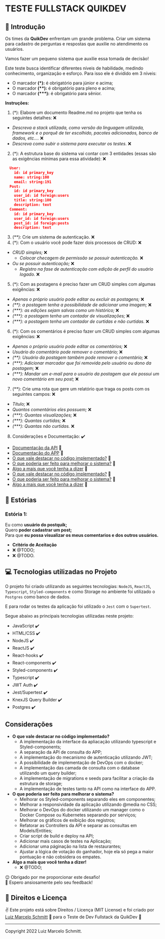 # TESTE FULLSTACK QUIKDEV #

## 🚀 Introdução

Os times da **QuikDev** enfrentam um grande problema. Criar um sistema para cadastro de perguntas e respostas que auxilie no atendimento os usuários.

Vamos fazer um pequeno sistema que auxilie essa tomada de decisão!

Este teste busca identificar diferentes níveis de habilidade, medindo conhecimento, 
organização e esforço. Para isso ele é dividido em 3 níveis:

- O marcador **(*):** é obrigatório para júnior e acima;
- O marcador **(\**):** é obrigatório para pleno e acima;
- O marcador **(*\*\*):** é obrigatório para sênior.

**Instruções:**

1. (*):</span> Elabore um documento Readme.md no projeto que tenha os seguintes detalhes: ❌
  - *Descreva a stack utilizada, como versão da linguagem utilizada, framework e o porquê de ter escolhido, pacotes adicionados, banco de dados, etc....* ❌
  - *Descreva como subir o sistema para executar os testes.* ❌
2. (*): A estrutura base do sistema vai contar com 3 entidades (essas são as exigências mínimas para essa atividade): ❌
```json
  User:
    id: id primary_key
    name: string:100
    email: string:191
  Post:
    id: id primary_key
    user_id: id foreign:users
    title: string:100
    description: text
  Comment:
    id: id primary_key
    user_id: id foreign:users
    post_id: id foreign:posts
    description: text
```
3. (**): Crie um sistema de autenticação. ❌
4. (*): Com o usuário você pode fazer dois processos de CRUD: ❌
  - *CRUD simples;* ❌
    - *Colocar checagem de permissão se possuir autenticação.* ❌
  - *Ou se possuir autenticação;* ❌
    - *Registro na fase de autenticação com edição de perfil do usuário logado.* ❌
5. (*): Com as postagens é preciso fazer um CRUD simples com algumas exigências: ❌
  - *Apenas o próprio usuário pode editar ou excluir as postagens;* ❌
  - *(\*\*): a postagem tenha a possibilidade de adicionar uma imagem;* ❌
  - *(\*\*\*): as edições sejam salvas como um histórico;* ❌
  - *(\*\*\*): a postagem tenha um contador de visualizações;* ❌
  - *(\*\*\*): a postagem tenha um contador de curtidas e não curtidas.* ❌
6. (*): Com os comentários é preciso fazer um CRUD simples com algumas exigências: ❌
  - *Apenas o próprio usuário pode editar os comentários;* ❌
  - *Usuário do comentário pode remover o comentário;* ❌
  - *(\*\*): Usuário da postagem também pode remover o comentário;* ❌
  - *(\*\*\*): Adicionar marcador que foi removida pelo usuário ou dono da postagem;* ❌
  - *(\*\*\*): Mandar um e-mail para o usuário da postagem que ele possui um novo comentário em seu post;* ❌
7. (**): Crie uma rota que gere um relatório que traga os posts com os seguintes campos: ❌
  - *Título;* ❌
  - *Quantos comentários eles possuem;* ❌
  - *(\*\*\*): Quantas visualizações;* ❌
  - *(\*\*\*): Quantas curtidas;* ❌
  - *(\*\*\*): Quantas não curtidas.* ❌
8. Considerações e Documentação: ✔️
  - [Documentação da API](https://github.com/devluma/postquik/tree/develop/api) 📌
  - [Documentação do APP](https://github.com/devluma/postquik/tree/develop/web) 📌
  - [O que vale destacar no código implementado?](#Considerações) 📌
  - [O que poderia ser feito para melhorar o sistema?](#Considerações) 📌
  - [Algo a mais que você tenha a dizer](#Considerações) 📌
  - [O que vale destacar no código implementado?](#Considerações) 📌
  - [O que poderia ser feito para melhorar o sistema?](#Considerações) 📌
  - [Algo a mais que você tenha a dizer](#Considerações) 📌

## 🔖 Estórias

### Estória 1:

Eu como **usuário do postquik;** <br />
Quero **poder cadastrar um post;** <br />
Para que **eu possa visualizar os meus comentarios e dos outros usuários.**

- **Critério de Aceitação**
- ❌ @TODO;
- ❌ @TODO.

## 💻 Tecnologias utilizadas no Projeto

O projeto foi criado utilizando as seguintes tecnologias: `NodeJS`, `ReactJS`, `Typescript`,  `Styled-components` e como Storage no ambiente foi utilizado o `Postgres` como banco de dados. 

E para rodar os testes da aplicação foi utilizado o `Jest` com o `Supertest`.

Segue abaixo as principais tecnologias utilizadas neste projeto:

- JavaScript ✔️
- HTML/CSS ✔️
- NodeJS ✔️
- ReactJS ✔️
- React-hooks ✔️
- React-components ✔️
- Styled-components ✔️
- Typescript ✔️
- JWT Auth ✔️
- Jest/Supertest ✔️
- KnexJS Query Builder ✔️
- Postgres ✔️

## Considerações

- **O que vale destacar no código implementado?**
  - A implementação da interface da apliacação utilizando typescript e Styled-components;
  - A separação da API de consulta do APP;
  - A implementação do mecanismo de autenticação utilizando JWT;
  - A possibilidade de implementação de DevOps com o docker;
  - A implementação das camada de consulta com o database utilizando um query builder;
  - A implementação de migrations e seeds para facilitar a criação da estrutura de storage;
  - A implementação de testes tanto na API como na interface do APP.
- **O que poderia ser feito para melhorar o sistema?**
  - Melhorar os Styled-components separando eles em componentes;
  - Melhorar a responsividade da aplicação utilizando @media no CSS;
  - Melhorar o DevOps do docker utilizando um manager como o Docker Compose ou Kubernetes separando por serviços;
  - Melhorar os gráficos de exibição dos registros;
  - Refatorar as Controllers da API e separar as consultas em Models/Entities;
  - Criar script de build e deploy na API;
  - Adicionar mais casos de testes na Aplicação;
  - Adicionar uma páginação na lista de restaurantes;
  - Ajustar a lógica de votação do ganhador, hoje ela só pega a maior pontuação e não cobsidera os empates.
- **Algo a mais que você tenha a dizer!**
  - ❌ @TODO;
  
😉 Obrigado por me proporcionar este desafio! <br />
🌈 Espero ansiosamente pelo seu feedback! <br />

## 📜 Direitos e Licença

✌ Este projeto está sobre Direitos / Licença (MIT License) e foi criado por [Luiz Marcelo Schmitt](https://github.com/devluma/) 💙 para o Teste de Dev Fullstack da QuikDev 🚀

---

Copyright 2022 Luiz Marcelo Schmitt.